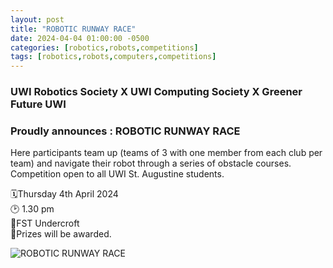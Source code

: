 ```yaml
---
layout: post
title: "ROBOTIC RUNWAY RACE"
date: 2024-04-04 01:00:00 -0500
categories: [robotics,robots,competitions]
tags: [robotics,robots,computers,competitions]
---
```


### UWI Robotics Society X UWI Computing Society X Greener Future UWI 
### Proudly announces : ROBOTIC RUNWAY RACE

Here participants team up (teams of 3 with one member from each club per team) and navigate their robot through a series of obstacle courses.
Competition open to all UWI St. Augustine students.

🗓Thursday 4th April 2024         
🕑 1.30 pm                                     
📍FST Undercroft                                    
🎁Prizes will be awarded.

![ROBOTIC RUNWAY RACE](/assets/lib/images/competition_1.jpg)
